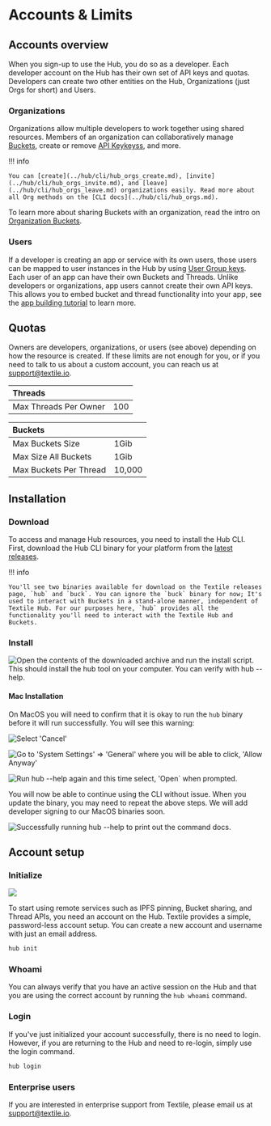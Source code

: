 # Accounts & Limits

## Accounts overview

When you sign-up to use the Hub, you do so as a developer. Each developer account on the Hub has their own set of API keys and quotas. Developers can create two other entities on the Hub, Organizations (just Orgs for short) and Users. 

### Organizations

Organizations allow multiple developers to work together using shared resources. Members of an organization can collaboratively manage [Buckets](../buckets/index.md), create or remove [API Keykeyss](../hub/app-apis.md#app-keys), and more. 

!!! info
  
    You can [create](../hub/cli/hub_orgs_create.md), [invite](../hub/cli/hub_orgs_invite.md), and [leave](../hub/cli/hub_orgs_leave.md) organizations easily. Read more about all Org methods on the [CLI docs](../hub/cli/hub_orgs.md).

To learn more about sharing Buckets with an organization, read the intro on [Organization Buckets](../buckets/index.md#organization-buckets).

### Users

If a developer is creating an app or service with its own users, those users can be mapped to user instances in the Hub by using [User Group keys](app-apis.md#user-group-key). Each user of an app can have their own Buckets and Threads. Unlike developers or organizations, app users cannot create their own API keys. This allows you to embed bucket and thread functionality into your app, see the [app building tutorial](../tutorials/hub/web-app.md) to learn more.

## Quotas

Owners are developers, organizations, or users (see above) depending on how the resource is created. If these limits are not enough for you, or if you need to talk to us about a custom account, you can reach us at [support@textile.io](mailto:support@textile.io).

| Threads | |
| :------ | :------ |
| Max Threads Per Owner | 100 |

| Buckets | |
| :------ | :------ |
| Max Buckets Size | 1Gib |
| Max Size All Buckets | 1Gib |
| Max Buckets Per Thread | 10,000 |

## Installation

### Download

To access and manage Hub resources, you need to install the Hub CLI. First, download the Hub CLI binary for your platform from the [latest releases](https://github.com/textileio/textile/releases/latest).

!!! info
  
    You'll see two binaries available for download on the Textile releases page, `hub` and `buck`. You can ignore the `buck` binary for now; It's used to interact with Buckets in a stand-alone manner, independent of Textile Hub. For our purposes here, `hub` provides all the functionality you'll need to interact with the Textile Hub and Buckets.

### Install

![Open the contents of the downloaded archive and run the `install` script. This should install the `hub` tool on your computer. You can verify with `hub --help`.](../images/install/install.png)

#### Mac Installation

On MacOS you will need to confirm that it is okay to run the `hub` binary before it will run successfully. You will see this warning:

![Select 'Cancel'](../images/install/install_warn.png)

![Go to 'System Settings' => 'General' where you will be able to click, 'Allow Anyway'](../images/install/install_allow.png)


![Run `hub --help` again and this time select, 'Open` when prompted.](../images/install/install_confirm.png)

You will now be able to continue using the CLI without issue. When you update the binary, you may need to repeat the above steps. We will add developer signing to our MacOS binaries soon.

![Successfully running `hub --help` to print out the command docs.](../images/hub-cli/hub_help.png)

## Account setup

### Initialize

![](../images/hub-cli/hub_init.png)

To start using remote services such as IPFS pinning, Bucket sharing, and Thread APIs, you need an account on the Hub. Textile provides a simple, password-less account setup. You can create a new account and username with just an email address.

```sh
hub init
```

### Whoami

You can always verify that you have an active session on the Hub and that you are using the correct account by running the `hub whoami` command.

### Login

If you've just initialized your account successfully, there is no need to login. However, if you are returning to the Hub and need to re-login, simply use the login command.

```sh
hub login
```

### Enterprise users

If you are interested in enterprise support from Textile, please email us at [support@textile.io](mailto:support@textile.io).
